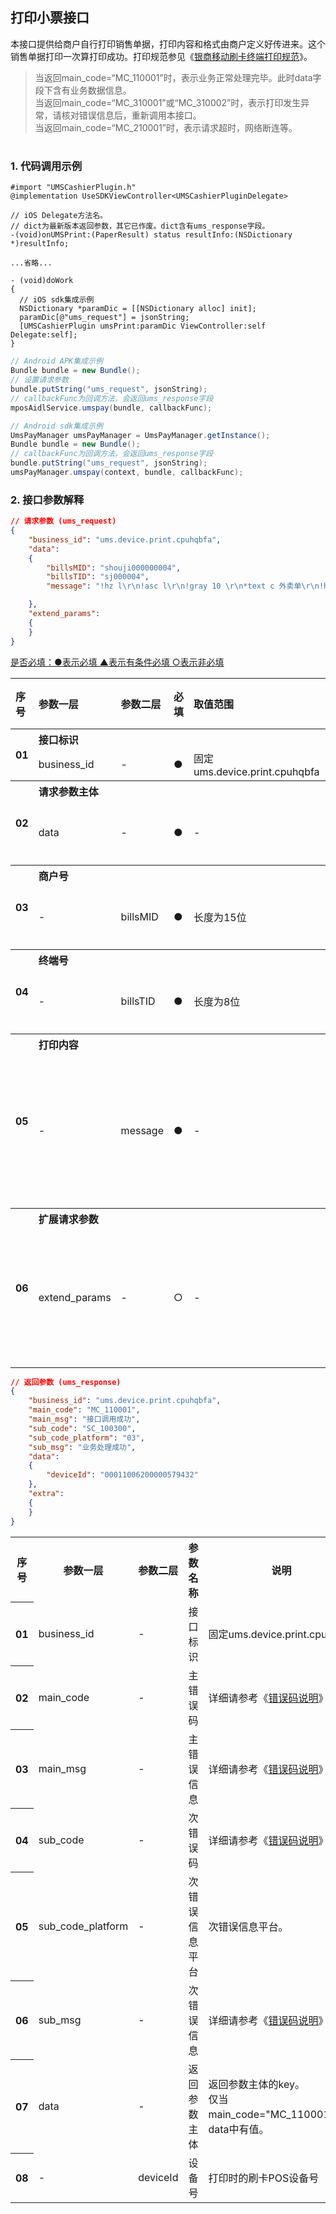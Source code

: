 ## 打印小票接口
本接口提供给商户自行打印销售单据，打印内容和格式由商户定义好传进来。这个销售单据打印一次算打印成功。打印规范参见《<a href="../attachment/银商移动刷卡终端打印规范_20140604_V1.2.pdf">银商移动刷卡终端打印规范</a>》。  
> 当返回main_code=“MC_110001”时，表示业务正常处理完毕。此时data字段下含有业务数据信息。  
> 当返回main_code=“MC_310001”或“MC_310002”时，表示打印发生异常，请核对错误信息后，重新调用本接口。  
> 当返回main_code=“MC_210001”时，表示请求超时，网络断连等。  
<h1></h1>

### 1. 代码调用示例

```objc
#import "UMSCashierPlugin.h"
@implementation UseSDKViewController<UMSCashierPluginDelegate>

// iOS Delegate方法名。
// dict为最新版本返回参数，其它已作废。dict含有ums_response字段。
-(void)onUMSPrint:(PaperResult) status resultInfo:(NSDictionary *)resultInfo;

...省略...

- (void)doWork
{
  // iOS sdk集成示例
  NSDictionary *paramDic = [[NSDictionary alloc] init];
  paramDic[@"ums_request"] = jsonString;
  [UMSCashierPlugin umsPrint:paramDic ViewController:self Delegate:self];
}
```
```java
// Android APK集成示例
Bundle bundle = new Bundle();
// 设置请求参数
bundle.putString("ums_request", jsonString);
// callbackFunc为回调方法，会返回ums_response字段
mposAidlService.umspay(bundle, callbackFunc);
```
```java
// Android sdk集成示例
UmsPayManager umsPayManager = UmsPayManager.getInstance();
Bundle bundle = new Bundle();
// callbackFunc为回调方法，会返回ums_response字段
bundle.putString("ums_request", jsonString);
umsPayManager.umspay(context, bundle, callbackFunc);
```

### 2. 接口参数解释
```json
// 请求参数 (ums_request)
{
    "business_id": "ums.device.print.cpuhqbfa",
    "data":
    {
        "billsMID": "shouji000000004",
        "billsTID": "sj000004",
        "message": "!hz l\r\n!asc l\r\n!gray 10 \r\n*text c 外卖单\r\n!hz n \r\n!asc n\r\n!gray 5 \r\n*text c (1号)\r\n*line \r\n!hz l\r\n!asc l\r\n*text l 商家配送:              商家配送\r\n!hz l\r\n!asc l\r\n*text l 备注:                    xmxxkk\r\n*feedline 1\r\n*line 1 \r\n!hz n \r\n!asc n\r\n!gray 5 \r\n*text l 订单编号:                    25\r\n!hz n \r\n!asc n\r\n!gray 5 \r\n*text l 下单时间:            02-22 17:46\r\n*line \r\n!hz n \r\n!asc n\r\n!gray 5 \r\n*text l 菜名                  数量  单价\r\n!hz n \r\n!asc n\r\n!gray 5 \r\n*text l 口碑券专用菜-1(份)     1    10.0\r\n*line \r\n!hz n \r\n!asc n\r\n!gray 5 \r\n*text l 柳橙汁(大份)           1    0.05\r\n!hz n \r\n!asc n\r\n!gray 5 \r\n*text l 规格菜(小)             1     5.0\r\n!hz n \r\n!asc n\r\n!gray 5 \r\n*text l 规格菜-口味(小)        1     5.5\r\n!hz n \r\n!asc n\r\n!gray 5 \r\n*text l  做法：去冰5成熟\r\n*line \r\n!hz n \r\n!asc n\r\n!gray 5 \r\n*text l 消费金额:                  20.55\r\n!hz n \r\n!asc n\r\n!gray 5 \r\n*text l 打包费用:                    0.0\r\n!hz n \r\n!asc n\r\n!gray 5 \r\n*text l 配送费用:                    0.0\r\n!hz n \r\n!asc n\r\n!gray 5 \r\n*text l 扫码折扣:                  10.28\r\n!hz n \r\n!asc n\r\n!gray 5 \r\n*text l 支付折扣:                   5.21\r\n!hz l\r\n!asc l\r\n*text l 实收金额:                ￥5.06\r\n*feedline 1\r\n!hz l \r\n!asc l\r\n!gray 8 \r\n*text r                         [已支付]\r\n!hz l\r\n!asc l\r\n*text l 姓名:唾沫\r\n*feedline 1\r\n!hz l\r\n!asc l\r\n*text l 电话:15860288200\r\n*feedline 1\r\n!hz l\r\n!asc l\r\n*text l 地址:她咯图咯\r\n*feedline 1\r\n!hz n \r\n!asc n\r\n!gray 5 \r\n*text l 打印时间:       2017-03-02 10:47\r\n*feedline 5 \r\n"

    },
    "extend_params":
    {
    }
}
```
  
<a href="#must">是否必填：●表示必填    ▲表示有条件必填     ○表示非必填</a>
<table style="text-align:left;">
    <tr>
        <th rowspan="1">序号</th>
        <th>参数一层</th>
        <th>参数二层</th>
        <th>必填</th>
        <th>取值范围</th>
        <th>默认值</th>
        <th>说明</th>
    </tr>
    <tr>
        <th rowspan="2">01</th>
        <th align="left" colspan="6">接口标识</th>
    </tr>
    <tr>
        <td>business_id</td>
        <td>-</td>
        <td>●</td>
        <td>固定ums.device.print.cpuhqbfa</td>
        <td>-</td>
        <td>-</td>
    </tr>
    <tr>
        <th rowspan="2">02</th>
        <th align="left" colspan="6">请求参数主体</th>
    </tr>
    <tr>
        <td>data</td>
        <td>-</td>
        <td>●</td>
        <td>-</td>
        <td>-</td>
        <td>请求参数主体的key</td>
    </tr>
    <tr>
        <th rowspan="2">03</th>
        <th align="left" colspan="6">商户号</th>
    </tr>
    <tr>
        <td>-</td>
        <td>billsMID</td>
        <td>●</td>
        <td>长度为15位</td>
        <td>-</td>
        <td>银商分公司提供</td>
    </tr>
    <tr>
        <th rowspan="2">04</th>
        <th align="left" colspan="6">终端号</th>
    </tr>
    <tr>
        <td>-</td>
        <td>billsTID</td>
        <td>●</td>
        <td>长度为8位</td>
        <td>-</td>
        <td>银商分公司提供</td>
    </tr>
    <tr>
        <th rowspan="2">05</th>
        <th align="left" colspan="6">打印内容</th>
    </tr>
    <tr>
        <td>-</td>
        <td>message</td>
        <td>●</td>
        <td>-</td>
        <td>-</td>
        <td>打印规范参见<br>《<a href="../attachment/银商移动刷卡终端打印规范_20140604_V1.2.pdf">银商移动刷卡终端打印规范</a>》</td>
    </tr>
    <tr>
        <th rowspan="2">06</th>
        <th align="left" colspan="6">扩展请求参数</th>
    </tr>
    <tr>
        <td>extend_params</td>
        <td>-</td>
        <td>○</td>
        <td>-</td>
        <td>-</td>
        <td>扩展字段的key。内容需要定制化开发。</td>
    </tr>
</table>

```json
// 返回参数 (ums_response)
{
    "business_id": "ums.device.print.cpuhqbfa",
    "main_code": "MC_110001",
    "main_msg": "接口调用成功",
    "sub_code": "SC_100300",
    "sub_code_platform": "03",
    "sub_msg": "业务处理成功",
    "data":
    {
        "deviceId": "00011006200000579432"
    },
    "extra":
    {
    }
}
```
<table>
    <tr>
        <th rowspan="1">序号</th>
        <th>参数一层</th>
        <th>参数二层</th>
        <th>参数名称</th>
        <th>说明</th>
    </tr>
    <tr>
        <th rowspan="1">01</th>
        <td>business_id</td>
        <td>-</td>
        <td>接口标识</td>
        <td>固定ums.device.print.cpuhqbfa</td>
    </tr>
    <tr>
        <th rowspan="1">02</th>
        <td>main_code</td>
        <td>-</td>
        <td>主错误码</td>
        <td>详细请参考《<a href="../comment/comment.error.code.doc.md">错误码说明</a>》章节</td>
    </tr>
    <tr>
        <th rowspan="1">03</th>
        <td>main_msg</td>
        <td>-</td>
        <td>主错误信息</td>
        <td>详细请参考《<a href="../comment/comment.error.code.doc.md">错误码说明</a>》章节</td>
    </tr>
    <tr>
        <th rowspan="1">04</th>
        <td>sub_code</td>
        <td>-</td>
        <td>次错误码</td>
        <td>详细请参考《<a href="../comment/comment.error.code.doc.md">错误码说明</a>》章节</td>
    </tr>
    <tr>
        <th rowspan="1">05</th>
        <td>sub_code_platform</td>
        <td>-</td>
        <td>次错误信息平台</td>
        <td>次错误信息平台。</td>
    </tr>
    <tr>
        <th rowspan="1">06</th>
        <td>sub_msg</td>
        <td>-</td>
        <td>次错误信息</td>
        <td>详细请参考《<a href="../comment/comment.error.code.doc.md">错误码说明</a>》章节</td>
    </tr>
    <tr>
        <th rowspan="1">07</th>
        <td>data</td>
        <td>-</td>
        <td>返回参数主体</td>
        <td>返回参数主体的key。<br>仅当main_code="MC_110001"时，data中有值。</td>
    </tr>
    <tr>
        <th rowspan="1">08</th>
        <td>-</td>
        <td>deviceId</td>
        <td>设备号</td>
        <td>打印时的刷卡POS设备号</td>
    </tr>
</table>
